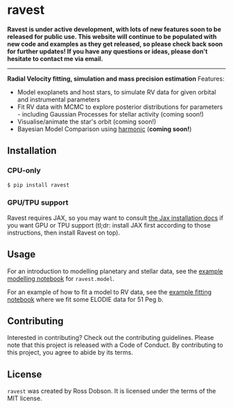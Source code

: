 # ravest

**Ravest is under active development, with lots of new features soon to be released for public use. This website will continue to be populated with new code and examples as they get released, so please check back soon for further updates! If you have any questions or ideas, please don't hesitate to contact me via email.**

---

**Radial Velocity fitting, simulation and mass precision estimation**
Features:
- Model exoplanets and host stars, to simulate RV data for given orbital and instrumental parameters
- Fit RV data with MCMC to explore posterior distributions for parameters - including Gaussian Processes for stellar activity (coming soon!)
- Visualise/animate the star's orbit (coming soon!)
- Bayesian Model Comparison using [harmonic](https://astro-informatics.github.io/harmonic/) (**coming soon!**)


## Installation

### CPU-only
```bash
$ pip install ravest
```

### GPU/TPU support
Ravest requires JAX, so you may want to consult [the Jax installation docs](https://docs.jax.dev/en/latest/installation.html) if you want GPU or TPU support (tl;dr: install JAX first according to those instructions, then install Ravest on top).

## Usage

For an introduction to modelling planetary and stellar data, see the  [example modelling notebook](https://ravest.readthedocs.io/en/latest/Examples/example_model.html) for `ravest.model`.

For an example of how to fit a model to RV data, see the [example fitting notebook](https://ravest.readthedocs.io/en/latest/Examples/example_fitting.html) where we fit some ELODIE data for 51 Peg b.

## Contributing

Interested in contributing? Check out the contributing guidelines. Please note that this project is released with a Code of Conduct. By contributing to this project, you agree to abide by its terms.

## License

`ravest` was created by Ross Dobson. It is licensed under the terms of the MIT license.
